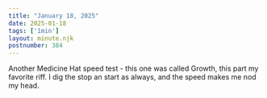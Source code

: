 ```yaml
---
title: "January 18, 2025"
date: 2025-01-18
tags: ['1min']
layout: minute.njk
postnumber: 384
---
```

Another Medicine Hat speed test - this one was called Growth, this part my favorite riff. I dig the stop an start as always, and the speed makes me nod my head.

